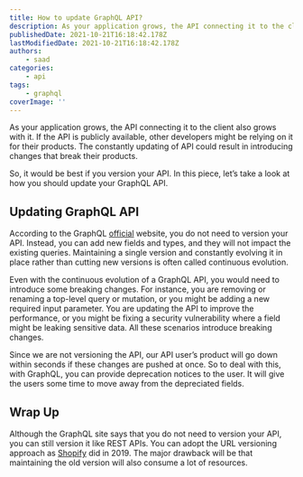 ```yaml
---
title: How to update GraphQL API?
description: As your application grows, the API connecting it to the client also grows with it. If the API is publicly available, other developers might be relying on it for their products.
publishedDate: 2021-10-21T16:18:42.178Z
lastModifiedDate: 2021-10-21T16:18:42.178Z
authors:
    - saad
categories:
    - api
tags:
    - graphql
coverImage: ''
---
```


<Lead>
	As your application grows, the API connecting it to the client also grows
	with it. If the API is publicly available, other developers might be relying
	on it for their products. The constantly updating of API could result in
	introducing changes that break their products.
</Lead>

So, it would be best if you version your API. In this piece, let’s take a look at how you should update your GraphQL API.

## Updating GraphQL API

According to the GraphQL [official](https://graphql.org/) website, you do not need to version your API. Instead, you can add new fields and types, and they will not impact the existing queries. Maintaining a single version and constantly evolving it in place rather than cutting new versions is often called continuous evolution.

Even with the continuous evolution of a GraphQL API, you would need to introduce some breaking changes. For instance, you are removing or renaming a top-level query or mutation, or you might be adding a new required input parameter. You are updating the API to improve the performance, or you might be fixing a security vulnerability where a field might be leaking sensitive data. All these scenarios introduce breaking changes.

Since we are not versioning the API, our API user’s product will go down within seconds if these changes are pushed at once. So to deal with this, with GraphQL, you can provide deprecation notices to the user. It will give the users some time to move away from the depreciated fields.

## Wrap Up

Although the GraphQL site says that you do not need to version your API, you can still version it like REST APIs. You can adopt the URL versioning approach as [Shopify](https://shopify.dev/api/usage/versioning#the-api-version-release-schedule) did in 2019. The major drawback will be that maintaining the old version will also consume a lot of resources.
